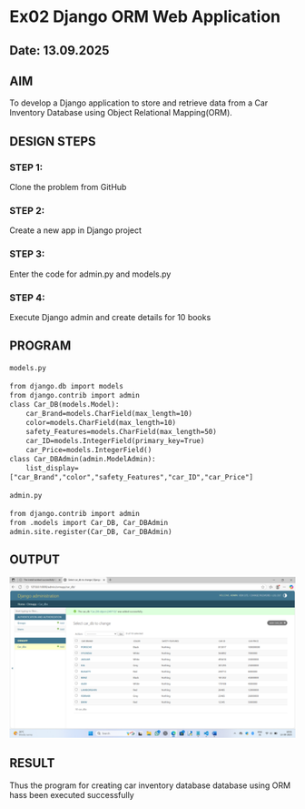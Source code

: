 # Ex02 Django ORM Web Application
## Date: 13.09.2025

## AIM
To develop a Django application to store and retrieve data from a Car Inventory Database using Object Relational Mapping(ORM).

## DESIGN STEPS

### STEP 1:
Clone the problem from GitHub

### STEP 2:
Create a new app in Django project

### STEP 3:
Enter the code for admin.py and models.py

### STEP 4:
Execute Django admin and create details for 10 books

## PROGRAM
```
models.py

from django.db import models
from django.contrib import admin
class Car_DB(models.Model):
    car_Brand=models.CharField(max_length=10)
    color=models.CharField(max_length=10)
    safety_Features=models.CharField(max_length=50)
    car_ID=models.IntegerField(primary_key=True)
    car_Price=models.IntegerField()
class Car_DBAdmin(admin.ModelAdmin):
    list_display=["car_Brand","color","safety_Features","car_ID","car_Price"]

admin.py

from django.contrib import admin
from .models import Car_DB, Car_DBAdmin
admin.site.register(Car_DB, Car_DBAdmin)
```

## OUTPUT
![alt text](<Screenshot (19).png>)


## RESULT
Thus the program for creating car inventory database database using ORM hass been executed successfully
